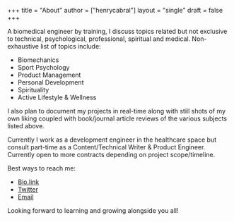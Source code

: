 +++
title = "About"
author = ["henrycabral"]
layout = "single"
draft = false
+++

A biomedical engineer by training, I discuss topics related but not exclusive to technical, psychological, professional, spiritual and medical. Non-exhaustive list of topics include:

* Biomechanics
* Sport Psychology
* Product Management
* Personal Development
* Spirituality
* Active Lifestyle & Wellness

I also plan to document my projects in real-time along with still shots of my own liking coupled with book/journal article reviews of the various subjects listed above.

Currently I work as a development engineer in the healthcare space but consult part-time as a Content/Technical Writer & Product Engineer. Currently open to more contracts depending on project scope/timeline.

Best ways to reach me:

* [Bio.link](https://bio.link/henrycabral)
* [Twitter](https://twitter.com/cabralhjr)
* [Email](mailto:henry@enableu.ai)

Looking forward to learning and growing alongside you all!
